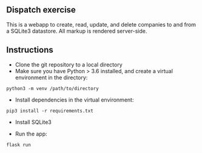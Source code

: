 ## Dispatch exercise
This is a webapp to create, read, update, and delete companies to and from a SQLite3 datastore. All markup is rendered server-side.

## Instructions
* Clone the git repository to a local directory
* Make sure you have Python > 3.6 installed, and create a virtual environment in the directory:

```python3 -m venv /path/to/directory```

* Install dependencies in the virtual environment:

```pip3 install -r requirements.txt```

* Install SQLite3

* Run the app:

```flask run```
